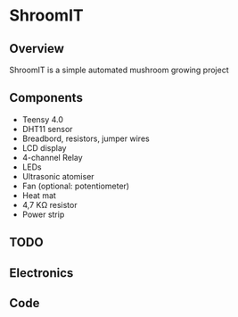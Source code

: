# ShroomIT
## Overview
ShroomIT is a simple automated mushroom growing project

## Components
* Teensy 4.0
* DHT11 sensor 
* Breadbord, resistors, jumper wires
* LCD display
* 4-channel Relay
* LEDs
* Ultrasonic atomiser
* Fan (optional: potentiometer)
* Heat mat
* 4,7 KΩ resistor
* Power strip


## TODO

## Electronics

## Code

